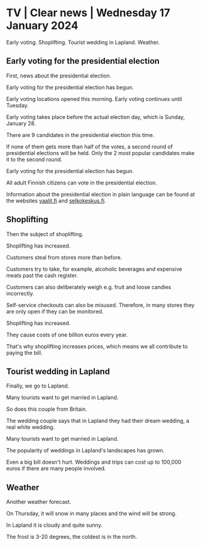 # TV \| Clear news \| Wednesday 17 January 2024

Early voting. Shoplifting. Tourist wedding in Lapland. Weather.

## Early voting for the presidential election

First, news about the presidential election.

Early voting for the presidential election has begun.

Early voting locations opened this morning. Early voting continues until Tuesday.

Early voting takes place before the actual election day, which is Sunday, January 28.

There are 9 candidates in the presidential election this time.

If none of them gets more than half of the votes, a second round of presidential elections will be held. Only the 2 most popular candidates make it to the second round.

Early voting for the presidential election has begun.

All adult Finnish citizens can vote in the presidential election.

Information about the presidential election in plain language can be found at the websites [vaalit.fi](https://vaalit.fi/etusivu) and [selkokeskus.fi](https://selkokeskus.fi/).

## Shoplifting

Then the subject of shoplifting.

Shoplifting has increased.

Customers steal from stores more than before.

Customers try to take, for example, alcoholic beverages and expensive meats past the cash register.

Customers can also deliberately weigh e.g. fruit and loose candies incorrectly.

Self-service checkouts can also be misused. Therefore, in many stores they are only open if they can be monitored.

Shoplifting has increased.

They cause costs of one billion euros every year.

That's why shoplifting increases prices, which means we all contribute to paying the bill.

## Tourist wedding in Lapland

Finally, we go to Lapland.

Many tourists want to get married in Lapland.

So does this couple from Britain.

The wedding couple says that in Lapland they had their dream wedding, a real white wedding.

Many tourists want to get married in Lapland.

The popularity of weddings in Lapland's landscapes has grown.

Even a big bill doesn't hurt. Weddings and trips can cost up to 100,000 euros if there are many people involved.

## Weather

Another weather forecast.

On Thursday, it will snow in many places and the wind will be strong.

In Lapland it is cloudy and quite sunny.

The frost is 3-20 degrees, the coldest is in the north.

